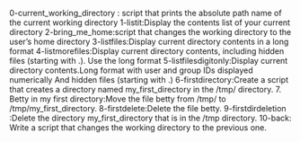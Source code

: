 0-current_working_directory : script that prints the absolute path name of the current working directory
1-listit:Display the contents list of your current directory
2-bring_me_home:script that changes the working directory to the user’s home directory
3-listfiles:Display current directory contents in a long format
4-listmorefiles:Display current directory contents, including hidden files (starting with .). Use the long format
5-listfilesdigitonly:Display current directory contents.Long format with user and group IDs displayed numerically And hidden files (starting with .)
6-firstdirectory:Create a script that creates a directory named my_first_directory in the /tmp/ directory.
7. Betty in my first directory:Move the file betty from /tmp/ to /tmp/my_first_directory.
8-firstdelete:Delete the file betty.
9-firstdirdeletion :Delete the directory my_first_directory that is in the /tmp directory.
10-back: Write a script that changes the working directory to the previous one.
